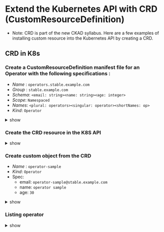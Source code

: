 # Extend the Kubernetes API with CRD (CustomResourceDefinition)

- Note: CRD is part of the new CKAD syllabus. Here are a few examples of installing custom resource into the Kubernetes API by creating a CRD.

## CRD in K8s

### Create a CustomResourceDefinition manifest file for an Operator with the following specifications :

- _Name_ : `operators.stable.example.com`
- _Group_ : `stable.example.com`
- _Schema_: `<email: string><name: string><age: integer>`
- _Scope_: `Namespaced`
- _Names_: `<plural: operators><singular: operator><shortNames: op>`
- _Kind_: `Operator`

<details><summary>show</summary>
<p>

```bash
vim mycrd.yaml
```

```yaml
apiVersion: apiextensions.k8s.io/v1
kind: CustomResourceDefinition
metadata:
  name: operators.stable.example.com
spec:
  group: stable.example.com
  scope: Namespaced
  names:
    plural: operators
    singular: operator
    kind: Operator
    shortNames:
      - op
  versions:
    - name: v1
      served: true
      storage: true
      schema:
        openAPIV3Schema:
          type: object
          properties:
            spec:
              type: object
              properties:
                email:
                  type: string
                age:
                  type: integer
```

```bash
k create -f mycrd.yaml
```

</p>
</details>

### Create the CRD resource in the K8S API

<details><summary>show</summary>
<p>

```bash
k create -f mycrd.yaml
k api-resource | grep -i op
```

</p>
</details>

### Create custom object from the CRD

- _Name_ : `operator-sample`
- _Kind_: `Operator`
- Spec:
  - email: `operator-sample@stable.example.com`
  - name: `operator sample`
  - age: `30`

<details><summary>show</summary>
<p>

```yaml
apiVersion: stable.example.com/v1
metadata:
  name: operator sample
kind: Operator
spec:
  email: operator-sample@stable.example.com
  age: 30
```

</p>
</details>

### Listing operator

<details><summary>show</summary>
<p>

Use singular, plural and short forms

```bash
k get op
k get operator
k get operators
```

</p>
</details>

